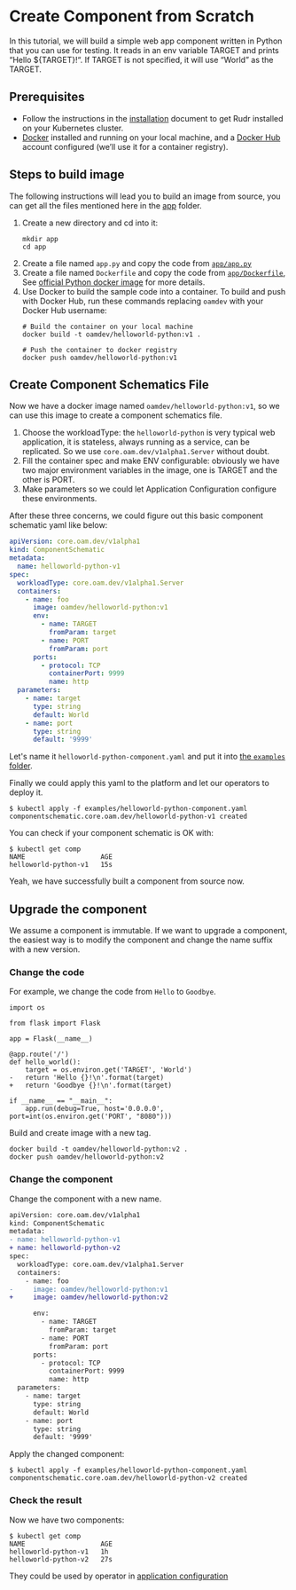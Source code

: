 # Create Component from Scratch

In this tutorial, we will build a simple web app component written in Python that you can use for testing.
It reads in an env variable TARGET and prints “Hello \${TARGET}!“.
If TARGET is not specified, it will use “World” as the TARGET.

## Prerequisites

* Follow the instructions in the [installation](../setup/install.md) document to get Rudr installed on your Kubernetes cluster.
* [Docker](https://www.docker.com/) installed and running on your local machine, and a [Docker Hub](https://hub.docker.com) account configured (we’ll use it for a container registry).

## Steps to build image

The following instructions will lead you to build an image from source, you can get all the files mentioned here in the [app](./app) folder.

1. Create a new directory and cd into it:
    ```shell script
    mkdir app
    cd app
    ```
2. Create a file named `app.py` and copy the code from [`app/app.py`](./app/app.py)
3. Create a file named `Dockerfile` and copy the code from [`app/Dockerfile`](./app/Dockerfile), See [official Python docker image](https://hub.docker.com/_/python/) for more details.
4. Use Docker to build the sample code into a container. To build and push with Docker Hub, run these commands replacing `oamdev` with your Docker Hub username:
    ```shell script
   # Build the container on your local machine
   docker build -t oamdev/helloworld-python:v1 .

   # Push the container to docker registry
   docker push oamdev/helloworld-python:v1
    ```
   
## Create Component Schematics File

Now we have a docker image named `oamdev/helloworld-python:v1`, so we can use this image to create a component schematics file.

1. Choose the workloadType: the `helloworld-python` is very typical web application, it is stateless, always running as a service, can be replicated. So we use `core.oam.dev/v1alpha1.Server` without doubt.
2. Fill the container spec and make ENV configurable: obviously we have two major environment variables in the image, one is TARGET and the other is PORT.
3. Make parameters so we could let Application Configuration configure these environments.

After these three concerns, we could figure out this basic component schematic yaml like below: 

```yaml
apiVersion: core.oam.dev/v1alpha1
kind: ComponentSchematic
metadata:
  name: helloworld-python-v1
spec:
  workloadType: core.oam.dev/v1alpha1.Server
  containers:
    - name: foo
      image: oamdev/helloworld-python:v1
      env:
        - name: TARGET
          fromParam: target
        - name: PORT
          fromParam: port
      ports:
        - protocol: TCP
          containerPort: 9999
          name: http
  parameters:
    - name: target
      type: string
      default: World
    - name: port
      type: string
      default: '9999'
```

Let's name it `helloworld-python-component.yaml` and put it into [the `examples` folder](../../examples/helloworld-python-component.yaml).

Finally we could apply this yaml to the platform and let our operators to deploy it.

```shell script
$ kubectl apply -f examples/helloworld-python-component.yaml
componentschematic.core.oam.dev/helloworld-python-v1 created
```

You can check if your component schematic is OK with:

```shell script
$ kubectl get comp
NAME                   AGE
helloworld-python-v1   15s
```

Yeah, we have successfully built a component from source now.

## Upgrade the component

We assume a component is immutable. If we want to upgrade a component,
the easiest way is to modify the component and change the name suffix with a new version.

### Change the code 

For example, we change the code from `Hello` to `Goodbye`.

```shell script
import os

from flask import Flask

app = Flask(__name__)

@app.route('/')
def hello_world():
    target = os.environ.get('TARGET', 'World')
-   return 'Hello {}!\n'.format(target)
+   return 'Goodbye {}!\n'.format(target)

if __name__ == "__main__":
    app.run(debug=True, host='0.0.0.0', port=int(os.environ.get('PORT', "8080")))
```

Build and create image with a new tag.

```shell script
docker build -t oamdev/helloworld-python:v2 .
docker push oamdev/helloworld-python:v2
``` 

### Change the component

Change the component with a new name.

```diff
apiVersion: core.oam.dev/v1alpha1
kind: ComponentSchematic
metadata:
- name: helloworld-python-v1
+ name: helloworld-python-v2
spec:
  workloadType: core.oam.dev/v1alpha1.Server
  containers:
    - name: foo
-     image: oamdev/helloworld-python:v1
+     image: oamdev/helloworld-python:v2

      env:
        - name: TARGET
          fromParam: target
        - name: PORT
          fromParam: port
      ports:
        - protocol: TCP
          containerPort: 9999
          name: http
  parameters:
    - name: target
      type: string
      default: World
    - name: port
      type: string
      default: '9999'
```

Apply the changed component:

```console
$ kubectl apply -f examples/helloworld-python-component.yaml
componentschematic.core.oam.dev/helloworld-python-v2 created
```

### Check the result

Now we have two components:

```console
$ kubectl get comp
NAME                   AGE
helloworld-python-v1   1h
helloworld-python-v2   27s
```

They could be used by operator in [application configuration](https://github.com/oam-dev/rudr/blob/master/docs/concepts/application-configuration.md)
